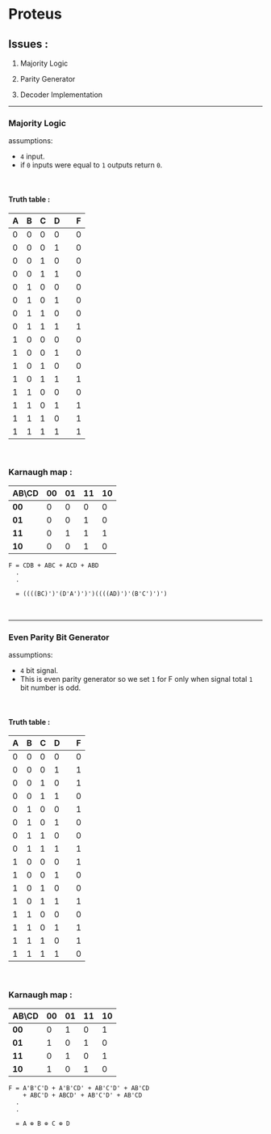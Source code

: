 ﻿
# Proteus 

## Issues :

1. Majority Logic

2. Parity Generator

3. Decoder Implementation

------------------------------------------------------

### Majority Logic
assumptions:
- `4` input.
- if `0` inputs were equal to `1` outputs return `0`.

<br/>

#### Truth table :
A | B | C | D || F
--- | --- | --- | --- | --- | ---
0 | 0 | 0 | 0 || 0
0 | 0 | 0 | 1 || 0
0 | 0 | 1 | 0 || 0
0 | 0 | 1 | 1 || 0
0 | 1 | 0 | 0 || 0
0 | 1 | 0 | 1 || 0
0 | 1 | 1 | 0 || 0
0 | 1 | 1 | 1 || 1
1 | 0 | 0 | 0 || 0
1 | 0 | 0 | 1 || 0
1 | 0 | 1 | 0 || 0
1 | 0 | 1 | 1 || 1
1 | 1 | 0 | 0 || 0
1 | 1 | 0 | 1 || 1
1 | 1 | 1 | 0 || 1
1 | 1 | 1 | 1 || 1

<br/>

### Karnaugh map :

|AB\CD| 00 | 01 | 11 | 10
--- | --- | --- | --- | ---
**00** | 0 | 0 | 0 | 0
**01** | 0 | 0 | 1 | 0
**11** | 0 | 1 | 1 | 1
**10** | 0 | 0 | 1 | 0

```
F = CDB + ABC + ACD + ABD
  .
  .

  = ((((BC)')'(D'A')')')((((AD)')'(B'C')')')
```

<br/>





-----------------------------------------------------------

### Even Parity Bit Generator
assumptions:
- `4` bit signal.
- This is even parity generator so we set `1` for F only when signal total `1` bit number is odd.
<br/>

#### Truth table :
A | B | C | D || F
--- | --- | --- | --- | --- | ---
0 | 0 | 0 | 0 || 0
0 | 0 | 0 | 1 || 1
0 | 0 | 1 | 0 || 1
0 | 0 | 1 | 1 || 0
0 | 1 | 0 | 0 || 1
0 | 1 | 0 | 1 || 0
0 | 1 | 1 | 0 || 0
0 | 1 | 1 | 1 || 1
1 | 0 | 0 | 0 || 1
1 | 0 | 0 | 1 || 0
1 | 0 | 1 | 0 || 0
1 | 0 | 1 | 1 || 1
1 | 1 | 0 | 0 || 0
1 | 1 | 0 | 1 || 1
1 | 1 | 1 | 0 || 1
1 | 1 | 1 | 1 || 0

<br/>

### Karnaugh map :

|AB\CD| 00 | 01 | 11 | 10
--- | --- | --- | --- | ---
**00** | 0 | 1 | 0 | 1
**01** | 1 | 0 | 1 | 0
**11** | 0 | 1 | 0 | 1
**10** | 1 | 0 | 1 | 0

```
F = A'B'C'D + A'B'CD' + AB'C'D' + AB'CD
    + ABC'D + ABCD' + AB'C'D' + AB'CD
  .
  .

  = A ⊕ B ⊕ C ⊕ D
```

<br/>

